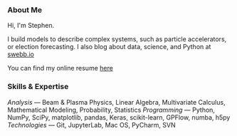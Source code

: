 ### About Me

Hi, I'm Stephen.

I build models to describe complex systems, such as particle accelerators, or election forecasting. I also blog about data, science, and Python at [swebb.io](https://www.swebb.io/)

You can find my online resume [here](sdwebb.github.io)

### Skills & Expertise

_Analysis_ — Beam & Plasma Physics, Linear Algebra, Multivariate Calculus, Mathematical Modeling, Probability, Statistics
_Programming_ — Python, NumPy, SciPy, matplotlib, pandas, Keras, scikit-learn, GPFlow, numba, h5py
_Technologies_ — Git, JupyterLab, Mac OS, PyCharm, SVN

<!--
**sdwebb/sdwebb** is a ✨ _special_ ✨ repository because its `README.md` (this file) appears on your GitHub profile.

Here are some ideas to get you started:

- 🔭 I’m currently working on ...
- 🌱 I’m currently learning ...
- 👯 I’m looking to collaborate on ...
- 🤔 I’m looking for help with ...
- 💬 Ask me about ...
- 📫 How to reach me: ...
- 😄 Pronouns: ...
- ⚡ Fun fact: ...
-->
